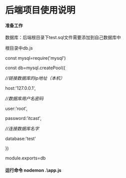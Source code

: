 # 后端项目使用说明

#### 准备工作

  数据库：后端根目录下test.sql文件需要添加到自己数据库中

根目录中db.js

const mysql=require('mysql')

const db=mysql.createPool({

  *//链接数据库的ip地址（本机）*

  host:'127.0.0.1',

  *//数据库用户名密码*

  user:'root',

  password:'itcast',

  *//连接数据库名字*

  database:'test'

})

module.exports=db



#### 运行命令 nodemon .\app.js